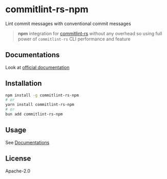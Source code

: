 # commitlint-rs-npm

Lint commit messages with conventional commit messages

> **npm** integration for [commitlint-rs](https://github.com/KeisukeYamashita/commitlint-rs) without any overhead so using full power of `commitlint-rs` CLI performance and feature

## Documentations

Look at [official documentation](https://keisukeyamashita.github.io/commitlint-rs)

## Installation

```sh
npm install -g commitlint-rs-npm
# or
yarn install commitlint-rs-npm
# or
bun add commitlint-rs-npm
```

## Usage

See [Documentations](#documentations)

## License

Apache-2.0

